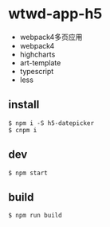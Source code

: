 # wtwd-app-h5

- webpack4多页应用
- webpack4
- highcharts
- art-template
- typescript 
- less

## install

```
$ npm i -S h5-datepicker
$ cnpm i
```

## dev

```
$ npm start
```

## build

```
$ npm run build
```
